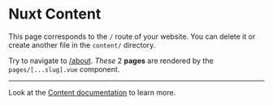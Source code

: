 # Nuxt Content

This page corresponds to the `/` route of your website. You can delete it or create another file in the `content/` directory.

Try to navigate to [/about](/about). *These* 2 **pages** are rendered by the `pages/[...slug].vue` component.

---

Look at the [Content documentation](https://content.nuxtjs.org/) to learn more.
